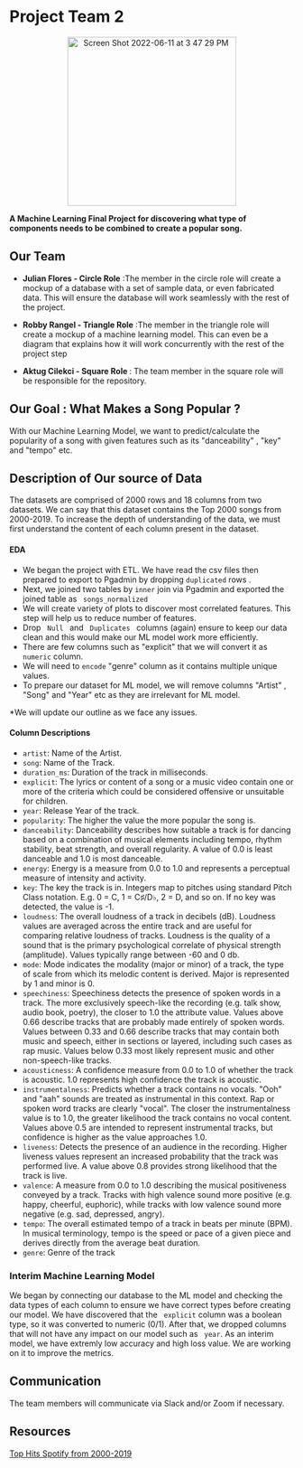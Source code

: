 # Project Team 2

<p align="center"> <img width="299" alt="Screen Shot 2022-06-11 at 3 47 29 PM" src="https://user-images.githubusercontent.com/98676400/173204357-6cdd455f-daec-480f-9cc0-0fcc33533950.png"> </p>

<strong>A Machine Learning Final Project for discovering what type of components needs to be combined to create a popular song.</strong>

## Our Team

* <strong>Julian Flores - Circle Role</strong>  :The member in the circle role will create a mockup of a database with a set of sample data, or even fabricated data. This will ensure the database will work seamlessly with the rest of the project.

* <strong>Robby Rangel - Triangle Role</strong>    :The member in the triangle role will create a mockup of a machine learning model. This can even be a diagram that explains how it will work concurrently with the rest of the project step

* <strong>Aktug Cilekci - Square Role </strong>  : The team member in the square role will be responsible for the repository.


## Our Goal : What Makes a Song Popular ?



With our Machine Learning Model, we want to predict/calculate the popularity of a song with given features such as its "danceability" , "key" and "tempo" etc.


## Description of Our source of Data

The datasets are comprised of 2000 rows and 18 columns from two datasets. We can say that this dataset contains the Top 2000 songs from 2000-2019.
To increase the depth of understanding of the data, we must first understand the content of each column present in the dataset.

#### EDA
* We began the project with ETL. We have read the csv files then prepared to export to Pgadmin by dropping <code>duplicated</code> rows .
* Next, we joined two tables by <code>inner</code> join via Pgadmin and exported the joined table as <code> songs_normalized</code>
* We will create variety of plots to discover most correlated features. This step will help us to reduce number of features. 
* Drop <code> Null </code> and <code> Duplicates </code> columns (again) ensure to keep our data clean and this would make our ML model work more efficiently. 
* There are few columns such as "explicit" that we will convert it as  <code>numeric</code> column.
* We will need to <code>encode</code> "genre" column as it contains multiple unique values. 
* To prepare our dataset for ML model, we will remove columns "Artist" , "Song" and "Year"  etc as they are irrelevant for ML model.

*We will update our outline as we face any issues. 

#### Column Descriptions

* <code>artist</code>: Name of the Artist.
* <code>song</code>: Name of the Track.
* <code>duration_ms</code>: Duration of the track in milliseconds.
* <code>explicit</code>: The lyrics or content of a song or a music video contain one or more of the criteria which could be considered offensive or unsuitable for children.
* <code>year</code>: Release Year of the track.
* <code>popularity</code>: The higher the value the more popular the song is.
* <code>danceability</code>: Danceability describes how suitable a track is for dancing based on a combination of musical elements including tempo, rhythm stability, beat strength, and overall regularity. A value of 0.0 is least danceable and 1.0 is most danceable.
* <code>energy</code>: Energy is a measure from 0.0 to 1.0 and represents a perceptual measure of intensity and activity.
* <code>key</code>: The key the track is in. Integers map to pitches using standard Pitch Class notation. E.g. 0 = C, 1 = C♯/D♭, 2 = D, and so on. If no key was detected, the value is -1.
* <code>loudness</code>: The overall loudness of a track in decibels (dB). Loudness values are averaged across the entire track and are useful for comparing relative loudness of tracks. Loudness is the quality of a sound that is the primary psychological correlate of physical strength (amplitude). Values typically range between -60 and 0 db.
* <code>mode</code>: Mode indicates the modality (major or minor) of a track, the type of scale from which its melodic content is derived. Major is represented by 1 and minor is 0.
* <code>speechiness</code>: Speechiness detects the presence of spoken words in a track. The more exclusively speech-like the recording (e.g. talk show, audio book, poetry), the closer to 1.0 the attribute value. Values above 0.66 describe tracks that are probably made entirely of spoken words. Values between 0.33 and 0.66 describe tracks that may contain both music and speech, either in sections or layered, including such cases as rap music. Values below 0.33 most likely represent music and other non-speech-like tracks.
* <code>acousticness</code>: A confidence measure from 0.0 to 1.0 of whether the track is acoustic. 1.0 represents high confidence the track is acoustic.
* <code>instrumentalness</code>: Predicts whether a track contains no vocals. "Ooh" and "aah" sounds are treated as instrumental in this context. Rap or spoken word tracks are clearly "vocal". The closer the instrumentalness value is to 1.0, the greater likelihood the track contains no vocal content. Values above 0.5 are intended to represent instrumental tracks, but confidence is higher as the value approaches 1.0.
* <code>liveness</code>: Detects the presence of an audience in the recording. Higher liveness values represent an increased probability that the track was performed live. A value above 0.8 provides strong likelihood that the track is live.
* <code>valence</code>: A measure from 0.0 to 1.0 describing the musical positiveness conveyed by a track. Tracks with high valence sound more positive (e.g. happy, cheerful, euphoric), while tracks with low valence sound more negative (e.g. sad, depressed, angry).
* <code>tempo</code>: The overall estimated tempo of a track in beats per minute (BPM). In musical terminology, tempo is the speed or pace of a given piece and derives directly from the average beat duration.
* <code>genre</code>: Genre of the track

### Interim Machine Learning Model 

We began by connecting our database to the ML model and checking the data types of each column to ensure we have correct types before creating our model. We have discovered that the <code> explicit</code> column was a boolean type, so it was converted to numeric (0/1). After that, we dropped columns that will not have any impact on our model such as <code> year</code>. As an interim model, we have extremly low accuracy and high loss value. We are working on it to improve the metrics. 

## Communication 

The team members will communicate via Slack and/or Zoom if necessary.

## Resources
[Top Hits Spotify from 2000-2019](https://github.com/aktugchelekche/Project_Team_2/tree/main/Resources)

